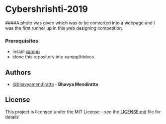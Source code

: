 # Cybershrishti-2019
####A photo was given which was to be converted into a webpage and I was the first runner up in this web designing competition.



### Prerequisites
- install [xampp](https://www.apachefriends.org/download.html)
- clone this repository into xampp/htdocs


## Authors

- [@bhavyamendiratta](https://github.com/bhavyamendiratta) - **Bhavya Mendiratta** 

## License

This project is licensed under the MIT License - see the [LICENSE.md](https://github.com/bhavyamendiratta/Cybershrishti-2019-/blob/master/LICENSE) file for details
